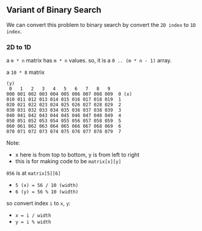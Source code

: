 ## Variant of Binary Search

We can convert this problem to binary search by convert the `2D index` to `1D index`.

### 2D to 1D

a `m * n` matrix has `m * n` values. so, it is a `0 .. (m * n - 1)` array.


a `10 * 8` matrix

```
(y)
 0   1   2   3   4   5   6   7   8   9
000 001 002 003 004 005 006 007 008 009  0 (x)
010 011 012 013 014 015 016 017 018 019  1
020 021 022 023 024 025 026 027 028 029  2
030 031 032 033 034 035 036 037 038 039  3
040 041 042 043 044 045 046 047 048 049  4
050 051 052 053 054 055 056 057 058 059  5
060 061 062 063 064 065 066 067 068 069  6
070 071 072 073 074 075 076 077 078 079  7
```

Note:

 * x here is from top to bottom, y is from left to right
 * this is for making code to be `matrix[x][y]`

`056` is at `matrix[5][6]`

 * `5 (x) = 56 / 10 (width)`
 * `6 (y) = 56 % 10 (width)`


so convert index `i` to `x`, `y`:

 * `x = i / width`
 * `y = i % width`
